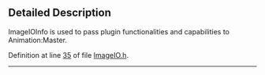 ## Detailed Description

ImageIOInfo is used to pass plugin functionalities and capabilities to Animation:Master.

Definition at line <a href="ImageIO_8h-source.md#l00035" class="el">35</a> of file <a href="ImageIO_8h-source.md" class="el">ImageIO.h</a>.

------------------------------------------------------------------------

